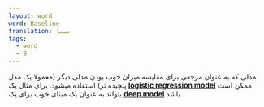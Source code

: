 ```yaml
---
layout: word
word: Baseline
translation: مبنا
tags:
  - word
  - B
---
```


مدلی که به عنوان مرجعی برای مقایسه میزان خوب بودن مدلی دیگر (معمولا یک مدل پیچیده تر) استفاده میشود. برای مثال یک **[logistic regression model](/L/logistic_regression/)** ممکن است بتواند به عنوان یک مبنا‌ی خوب برای یک **[deep model](/D/deep_model/)** باشد.
